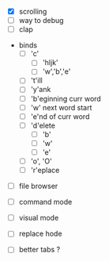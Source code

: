 - [x] scrolling
- [ ] way to debug
- [ ] clap

- binds
    - [ ] 'c'
        - [ ] 'hljk'
        - [ ] 'w','b','e'
    - [ ] 't'ill
    - [ ] 'y'ank
    - [ ] 'b'eginning curr word
    - [ ] 'w' next word start
    - [ ] 'e'nd of curr word
    - [ ] 'd'elete
        - [ ] 'b'
        - [ ] 'w'
        - [ ] 'e'
    - [ ] 'o', 'O'
    - [ ] 'r'eplace

- [ ] file browser
- [ ] command mode
- [ ] visual mode
- [ ] replace hode

- [ ] better tabs ?
